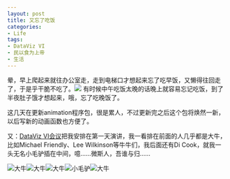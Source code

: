```yaml
---
layout: post
title: 又忘了吃饭
categories:
- Life
tags:
- DataViz VI
- 民以食为上帝
- 生活
---
```


晕，早上爬起来就往办公室走，走到电梯口才想起来忘了吃早饭，又懒得往回走了，于是乎干脆不吃了。![](http://yihui.name/cn/wp-content/uploads/bo/emot/sweat.gif) 有时候中午吃饭太晚的话晚上就容易忘记吃饭，到了半夜肚子饿才想起来，哦，忘了吃晚饭了。

这几天在更新animation程序包，很是累人，不过更新完之后这个包将焕然一新，以后写新的动画函数也方便了。

又：[DataViz VI会议](http://www.jacobs-university.de/schools/shss/awilhelm/13937/)把我安排在第一天演讲，我一看排在前面的人几乎都是大牛，比如Michael Friendly、Lee Wilkinson等牛牛们，我后面还有Di Cook，就我一头无名小毛驴插在中间，噫……微斯人，吾谁与归……


![大牛](http://yihui.name/cn/wp-content/uploads/2008/06/rhinoceros-128x128.png)![大牛](http://yihui.name/cn/wp-content/uploads/2008/06/rhinoceros-128x128.png)![大牛](http://yihui.name/cn/wp-content/uploads/2008/06/rhinoceros-128x128.png)![小毛驴](http://yihui.name/cn/wp-content/uploads/2008/06/donkey-48x48.png)![大牛](http://yihui.name/cn/wp-content/uploads/2008/06/rhinoceros-128x128.png)
